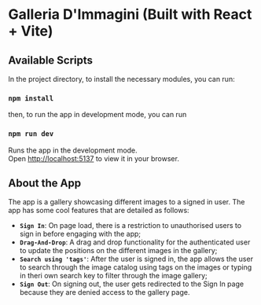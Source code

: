 # Galleria D'Immagini (Built with React + Vite)

## Available Scripts

In the project directory, to install the necessary modules, you can run:

### `npm install`

then, to run the app in development mode, you can run

### `npm run dev`

Runs the app in the development mode.\
Open [http://localhost:5137](http://localhost:5137) to view it in your browser.

## About the App

<!-- ![Movie App Preview](https://images2.imgbox.com/dc/50/sruZZQsy_o.png) -->

The app is a gallery showcasing different images to a signed in user. The app has some cool features that are detailed as follows:

- **`Sign In`**: On page load, there is a restriction to unauthorised users to sign in before engaging with the app;
- **`Drag-And-Drop`**: A drag and drop functionality for the authenticated user to update the positions on the different images in the gallery;
- **`Search using 'tags'`**: After the user is signed in, the app allows the user to search through the image catalog using tags on the images or typing in theri own search key to filter through the image gallery;
- **`Sign Out`**: On signing out, the user gets redirected to the Sign In page because they are denied access to the gallery page.


